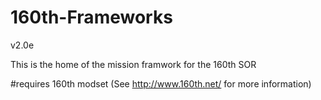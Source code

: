 # 160th-Frameworks
v2.0e

This is the home of the mission framwork for the 160th SOR

#requires
160th modset (See http://www.160th.net/ for more information)
